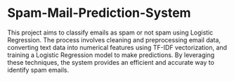 # Spam-Mail-Prediction-System
This project aims to classify emails as spam or not spam using Logistic Regression. The process involves cleaning and preprocessing email data, converting text data into numerical features using TF-IDF vectorization, and training a Logistic Regression model to make predictions. By leveraging these techniques, the system provides an efficient and accurate way to identify spam emails.
